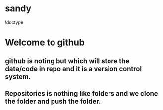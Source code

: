 # sandy
!doctype
<html>
  <head>
    <h1>
      Welcome to github
    </h1>
      <h2>
      <p>
        github is noting but which will store the data/code in repo and it is a version control system.
        <h2>
          Repositories is nothing like folders and we clone the folder and push the folder. </p>
      </h2>
      </h2>
  </head>
</html>
